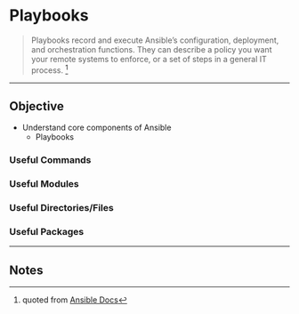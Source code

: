 # Playbooks

> Playbooks record and execute Ansible’s configuration, deployment, and orchestration functions. They can describe a policy you want your remote systems to enforce, or a set of steps in a general IT process. [^playbooks]

---

## Objective
* Understand core components of Ansible
	* Playbooks
	
### Useful Commands

### Useful Modules

### Useful Directories/Files

### Useful Packages

---

## Notes

[^playbooks]: quoted from [Ansible Docs](https://docs.ansible.com/ansible/latest/user_guide/playbooks.html)
